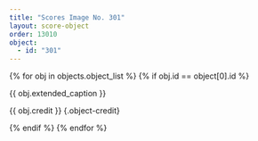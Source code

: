 ```yaml
---
title: "Scores Image No. 301"
layout: score-object
order: 13010
object:
  - id: "301"
---
```


{% for obj in objects.object_list %}
{% if obj.id == object[0].id %}

{{ obj.extended_caption }}

{{ obj.credit }} {.object-credit}

{% endif %}
{% endfor %}
